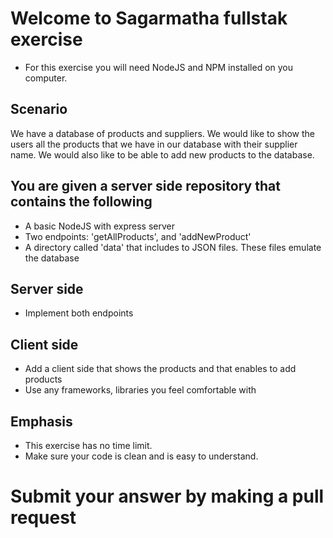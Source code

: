 # Welcome to Sagarmatha fullstak exercise
 * For this exercise you will need NodeJS and NPM installed on you computer.

## Scenario
  We have a database of products and suppliers.
  We would like to show the users all the products that we have in our database with their supplier name.
  We would also like to be able to add new products to the database.

## You are given a server side repository that contains the following
 * A basic NodeJS with express server
 * Two endpoints: 'getAllProducts', and 'addNewProduct'
 * A directory called 'data' that includes to JSON files. These files emulate the database

## Server side
  * Implement both endpoints
 
## Client side
  * Add a client side that shows the products and that enables to add products
  * Use any frameworks, libraries you feel comfortable with

## Emphasis
* This exercise has no time limit.
* Make sure your code is clean and is easy to understand. 


# Submit your answer by making a pull request
